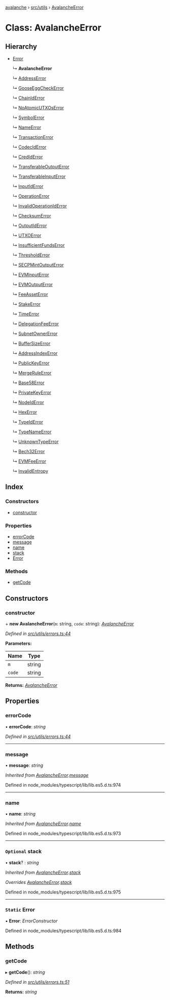 [avalanche](../README.md) › [src/utils](../modules/src_utils.md) › [AvalancheError](src_utils.avalancheerror.md)

# Class: AvalancheError

## Hierarchy

* [Error](src_utils.avalancheerror.md#static-error)

  ↳ **AvalancheError**

  ↳ [AddressError](src_utils.addresserror.md)

  ↳ [GooseEggCheckError](src_utils.gooseeggcheckerror.md)

  ↳ [ChainIdError](src_utils.chainiderror.md)

  ↳ [NoAtomicUTXOsError](src_utils.noatomicutxoserror.md)

  ↳ [SymbolError](src_utils.symbolerror.md)

  ↳ [NameError](src_utils.nameerror.md)

  ↳ [TransactionError](src_utils.transactionerror.md)

  ↳ [CodecIdError](src_utils.codeciderror.md)

  ↳ [CredIdError](src_utils.crediderror.md)

  ↳ [TransferableOutputError](src_utils.transferableoutputerror.md)

  ↳ [TransferableInputError](src_utils.transferableinputerror.md)

  ↳ [InputIdError](src_utils.inputiderror.md)

  ↳ [OperationError](src_utils.operationerror.md)

  ↳ [InvalidOperationIdError](src_utils.invalidoperationiderror.md)

  ↳ [ChecksumError](src_utils.checksumerror.md)

  ↳ [OutputIdError](src_utils.outputiderror.md)

  ↳ [UTXOError](src_utils.utxoerror.md)

  ↳ [InsufficientFundsError](src_utils.insufficientfundserror.md)

  ↳ [ThresholdError](src_utils.thresholderror.md)

  ↳ [SECPMintOutputError](src_utils.secpmintoutputerror.md)

  ↳ [EVMInputError](src_utils.evminputerror.md)

  ↳ [EVMOutputError](src_utils.evmoutputerror.md)

  ↳ [FeeAssetError](src_utils.feeasseterror.md)

  ↳ [StakeError](src_utils.stakeerror.md)

  ↳ [TimeError](src_utils.timeerror.md)

  ↳ [DelegationFeeError](src_utils.delegationfeeerror.md)

  ↳ [SubnetOwnerError](src_utils.subnetownererror.md)

  ↳ [BufferSizeError](src_utils.buffersizeerror.md)

  ↳ [AddressIndexError](src_utils.addressindexerror.md)

  ↳ [PublicKeyError](src_utils.publickeyerror.md)

  ↳ [MergeRuleError](src_utils.mergeruleerror.md)

  ↳ [Base58Error](src_utils.base58error.md)

  ↳ [PrivateKeyError](src_utils.privatekeyerror.md)

  ↳ [NodeIdError](src_utils.nodeiderror.md)

  ↳ [HexError](src_utils.hexerror.md)

  ↳ [TypeIdError](src_utils.typeiderror.md)

  ↳ [TypeNameError](src_utils.typenameerror.md)

  ↳ [UnknownTypeError](src_utils.unknowntypeerror.md)

  ↳ [Bech32Error](src_utils.bech32error.md)

  ↳ [EVMFeeError](src_utils.evmfeeerror.md)

  ↳ [InvalidEntropy](src_utils.invalidentropy.md)

## Index

### Constructors

* [constructor](src_utils.avalancheerror.md#constructor)

### Properties

* [errorCode](src_utils.avalancheerror.md#errorcode)
* [message](src_utils.avalancheerror.md#message)
* [name](src_utils.avalancheerror.md#name)
* [stack](src_utils.avalancheerror.md#optional-stack)
* [Error](src_utils.avalancheerror.md#static-error)

### Methods

* [getCode](src_utils.avalancheerror.md#getcode)

## Constructors

###  constructor

\+ **new AvalancheError**(`m`: string, `code`: string): *[AvalancheError](src_utils.avalancheerror.md)*

*Defined in [src/utils/errors.ts:44](https://github.com/ava-labs/avalanchejs/blob/1a2866a/src/utils/errors.ts#L44)*

**Parameters:**

Name | Type |
------ | ------ |
`m` | string |
`code` | string |

**Returns:** *[AvalancheError](src_utils.avalancheerror.md)*

## Properties

###  errorCode

• **errorCode**: *string*

*Defined in [src/utils/errors.ts:44](https://github.com/ava-labs/avalanchejs/blob/1a2866a/src/utils/errors.ts#L44)*

___

###  message

• **message**: *string*

*Inherited from [AvalancheError](src_utils.avalancheerror.md).[message](src_utils.avalancheerror.md#message)*

Defined in node_modules/typescript/lib/lib.es5.d.ts:974

___

###  name

• **name**: *string*

*Inherited from [AvalancheError](src_utils.avalancheerror.md).[name](src_utils.avalancheerror.md#name)*

Defined in node_modules/typescript/lib/lib.es5.d.ts:973

___

### `Optional` stack

• **stack**? : *string*

*Inherited from [AvalancheError](src_utils.avalancheerror.md).[stack](src_utils.avalancheerror.md#optional-stack)*

*Overrides [AvalancheError](src_utils.avalancheerror.md).[stack](src_utils.avalancheerror.md#optional-stack)*

Defined in node_modules/typescript/lib/lib.es5.d.ts:975

___

### `Static` Error

▪ **Error**: *ErrorConstructor*

Defined in node_modules/typescript/lib/lib.es5.d.ts:984

## Methods

###  getCode

▸ **getCode**(): *string*

*Defined in [src/utils/errors.ts:51](https://github.com/ava-labs/avalanchejs/blob/1a2866a/src/utils/errors.ts#L51)*

**Returns:** *string*
